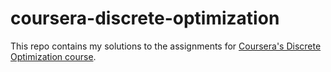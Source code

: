 # coursera-discrete-optimization

This repo contains my solutions to the assignments for [Coursera's Discrete Optimization course](https://www.coursera.org/learn/discrete-optimization).
